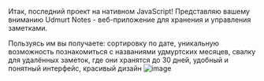Итак, последний проект на нативном JavaScript! 
Представляю вашему вниманию Udmurt Notes - веб-приложение для хранения и управления заметками.

Пользуясь им вы получаете:
сортировку по дате,
уникальную возможность познакомиться с названиями удмуртских месяцев,
свалку для удалённых заметок, где они хранятся до 30 дней,
удобный и понятный интерфейс,
красивый дизайн
![image](https://github.com/RomanVoevoda/web-notes/assets/158479881/b78ab48d-5ccb-4548-8d1b-86714e12f1fe)
